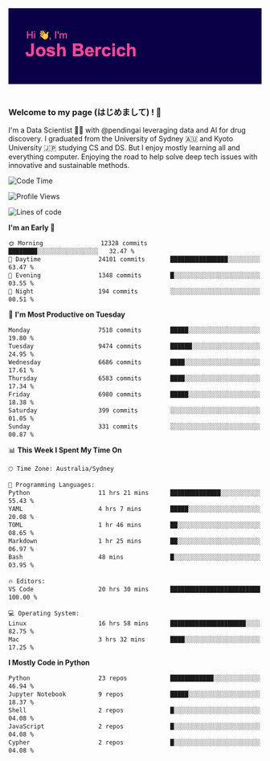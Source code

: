 
<div align="center">
<img src="profile-banner.png" />
</div>

</br>

### Welcome to my page (はじめまして) ! 🌸

I'm a Data Scientist 👨‍🔬 with @pendingai leveraging data and AI for drug discovery. I graduated from the University of Sydney 🇦🇺 and Kyoto University 🇯🇵 studying CS and DS. But I enjoy mostly learning all and everything computer. Enjoying the road to help solve deep tech issues with innovative and sustainable methods.

<!--START_SECTION:waka-->
![Code Time](http://img.shields.io/badge/Code%20Time-204%20hrs%2058%20mins-blue)

![Profile Views](http://img.shields.io/badge/Profile%20Views-1-blue)

![Lines of code](https://img.shields.io/badge/From%20Hello%20World%20I%27ve%20Written-10.8%20million%20lines%20of%20code-blue)

**I'm an Early 🐤** 

```text
🌞 Morning                12328 commits       ████████░░░░░░░░░░░░░░░░░   32.47 % 
🌆 Daytime                24101 commits       ████████████████░░░░░░░░░   63.47 % 
🌃 Evening                1348 commits        █░░░░░░░░░░░░░░░░░░░░░░░░   03.55 % 
🌙 Night                  194 commits         ░░░░░░░░░░░░░░░░░░░░░░░░░   00.51 % 
```
📅 **I'm Most Productive on Tuesday** 

```text
Monday                   7518 commits        █████░░░░░░░░░░░░░░░░░░░░   19.80 % 
Tuesday                  9474 commits        ██████░░░░░░░░░░░░░░░░░░░   24.95 % 
Wednesday                6686 commits        ████░░░░░░░░░░░░░░░░░░░░░   17.61 % 
Thursday                 6583 commits        ████░░░░░░░░░░░░░░░░░░░░░   17.34 % 
Friday                   6980 commits        █████░░░░░░░░░░░░░░░░░░░░   18.38 % 
Saturday                 399 commits         ░░░░░░░░░░░░░░░░░░░░░░░░░   01.05 % 
Sunday                   331 commits         ░░░░░░░░░░░░░░░░░░░░░░░░░   00.87 % 
```


📊 **This Week I Spent My Time On** 

```text
🕑︎ Time Zone: Australia/Sydney

💬 Programming Languages: 
Python                   11 hrs 21 mins      ██████████████░░░░░░░░░░░   55.43 % 
YAML                     4 hrs 7 mins        █████░░░░░░░░░░░░░░░░░░░░   20.08 % 
TOML                     1 hr 46 mins        ██░░░░░░░░░░░░░░░░░░░░░░░   08.65 % 
Markdown                 1 hr 25 mins        ██░░░░░░░░░░░░░░░░░░░░░░░   06.97 % 
Bash                     48 mins             █░░░░░░░░░░░░░░░░░░░░░░░░   03.95 % 

🔥 Editors: 
VS Code                  20 hrs 30 mins      █████████████████████████   100.00 % 

💻 Operating System: 
Linux                    16 hrs 58 mins      █████████████████████░░░░   82.75 % 
Mac                      3 hrs 32 mins       ████░░░░░░░░░░░░░░░░░░░░░   17.25 % 
```

**I Mostly Code in Python** 

```text
Python                   23 repos            ████████████░░░░░░░░░░░░░   46.94 % 
Jupyter Notebook         9 repos             █████░░░░░░░░░░░░░░░░░░░░   18.37 % 
Shell                    2 repos             █░░░░░░░░░░░░░░░░░░░░░░░░   04.08 % 
JavaScript               2 repos             █░░░░░░░░░░░░░░░░░░░░░░░░   04.08 % 
Cypher                   2 repos             █░░░░░░░░░░░░░░░░░░░░░░░░   04.08 % 
```




<!--END_SECTION:waka-->
